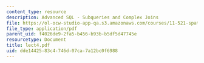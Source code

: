 ```yaml
---
content_type: resource
description: Advanced SQL - Subqueries and Complex Joins
file: https://ol-ocw-studio-app-qa.s3.amazonaws.com/courses/11-521-spatial-database-management-and-advanced-geographic-information-systems-spring-2003/dde1442583c4746d07ca7a12bc0f6988_lect4.pdf
file_type: application/pdf
parent_uid: f4026de9-2fa5-b456-b93b-b5df5d47745e
resourcetype: Document
title: lect4.pdf
uid: dde14425-83c4-746d-07ca-7a12bc0f6988
---
```

